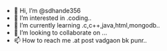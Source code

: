 - 👋 Hi, I’m @sdhande356
- 👀 I’m interested in .coding..
- 🌱 I’m currently learning .c,c++,java,html,mongodb..
- 💞️ I’m looking to collaborate on ...
- 📫 How to reach me .at post vadgaon bk punr..

<!---
sdhande356/sdhande356 is a ✨ special ✨ repository because its `README.md` (this file) appears on your GitHub profile.
You can click the Preview link to take a look at your changes.
--->
